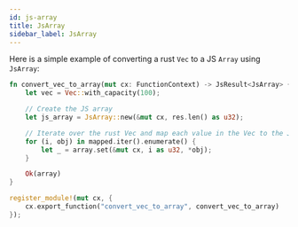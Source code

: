 ```yaml
---
id: js-array
title: JsArray
sidebar_label: JsArray
---
```


Here is a simple example of converting a rust `Vec` to a JS `Array` using `JsArray`:

```rust
fn convert_vec_to_array(mut cx: FunctionContext) -> JsResult<JsArray> {
    let vec = Vec::with_capacity(100);

    // Create the JS array
    let js_array = JsArray::new(&mut cx, res.len() as u32);

    // Iterate over the rust Vec and map each value in the Vec to the JS array
    for (i, obj) in mapped.iter().enumerate() {
        let _ = array.set(&mut cx, i as u32, *obj);
    }

    Ok(array)
}

register_module!(mut cx, {
    cx.export_function("convert_vec_to_array", convert_vec_to_array)
});
```